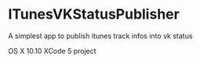 ITunesVKStatusPublisher
=======================

A simplest app to publish itunes track infos into vk status

OS X 10.10 XCode 5 project
